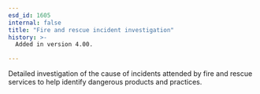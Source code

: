 ```yaml
---
esd_id: 1605
internal: false
title: "Fire and rescue incident investigation"
history: >-
  Added in version 4.00.

---
```


Detailed investigation of the cause of incidents attended by fire and rescue services to help identify dangerous products and practices.

